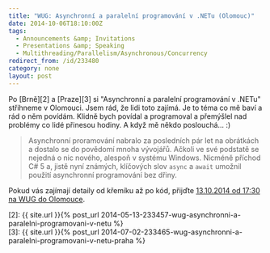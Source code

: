 ```yaml
---
title: "WUG: Asynchronní a paralelní programování v .NETu (Olomouc)"
date: 2014-10-06T18:10:00Z
tags:
  - Announcements &amp; Invitations 
  - Presentations &amp; Speaking
  - Multithreading/Parallelism/Asynchronous/Concurrency
redirect_from: /id/233480
category: none
layout: post
---
```

Po [Brně][2] a [Praze][3] si "Asynchronní a paralelní programování v .NETu" střihneme v Olomouci. Jsem rád, že lidi toto zajímá. Je to téma co mě baví a rád o něm povídám. Klidně bych povídal a programoval a přemýšlel nad problémy co lidé přinesou hodiny. A když mě někdo poslouchá... :) 

> Asynchronní proramování nabralo za posledních pár let na obrátkách a dostalo se do povědomí mnoha vývojářů. Ačkoli ve své podstatě se nejedná o nic nového, alespoň v systému Windows. Nicméně příchod C# 5 a, jistě nyní známých, klíčových slov `async` a `await` umožnil použití asynchronní programování bez dřiny.

Pokud vás zajímají detaily od křemíku až po kód, přijďte [13.10.2014 od 17:30 na WUG do Olomouce][1].

[1]: http://wug.cz/olomouc/akce/657-Asynchronni-a-paralelni-programovani-v-NETu
[2]: {{ site.url }}{% post_url 2014-05-13-233457-wug-asynchronni-a-paralelni-programovani-v-netu %}   
[3]: {{ site.url }}{% post_url 2014-07-02-233465-wug-asynchronni-a-paralelni-programovani-v-netu-praha %}